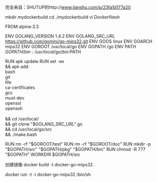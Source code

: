 完全来自：SHUTUP的http://www.jianshu.com/p/23fa1d177a20

mkdir mydockerbuild
cd ./mydockerbuild
vi Dockerfilesh

FROM alpine:3.3

ENV GOLANG_VERSION 1.4.2
ENV GOLANG_SRC_URL https://github.com/gomini/go-mips32.git
ENV GOOS linux
ENV GOARCH mips32
ENV GOROOT /usr/local/go
ENV GOPATH /go
ENV PATH $GOPATH/bin:/usr/local/go/bin:$PATH

RUN apk update
RUN set -ex \
    && apk add \
        bash \
        git \
        file \
        ca-certificates \
        gcc \
        musl-dev \
        openssl \
        openssh \
    \
  && cd /usr/local/ \
    && git clone "$GOLANG_SRC_URL" go \
    && cd /usr/local/go/src \
    && ./make.bash 

RUN rm -rf "$GOROOT/test"
RUN rm -rf "$GOROOT/doc"
RUN mkdir -p "$GOPATH/src" "$GOPATH/pkg" "$GOPATH/bin" 
RUN chmod -R 777 "$GOPATH"
WORKDIR $GOPATH/src


创建镜像
docker build -t docker-go-mips32 .

docker run -t -i docker-go-mips32 /bin/sh



